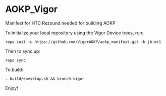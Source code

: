 AOKP_Vigor
==========

Manifest for HTC Rezound needed for building AOKP

To initialize your local repository using the Vigor Device trees, run:

    repo init -u https://github.com/VigorAOKP/aokp_manifest.git -b jb-mr1

Then to sync up:

    repo sync

To build:

    . build/envsetup.sh && brunch vigor

Enjoy!
